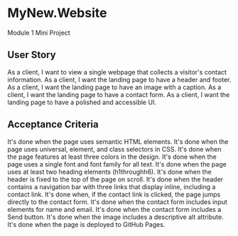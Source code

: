 # MyNew.Website
Module 1 Mini Project

## User Story

As a client, I want to view a single webpage that collects a visitor's contact information.
As a client, I want the landing page to have a header and footer.
As a client, I want the landing page to have an image with a caption.
As a client, I want the landing page to have a contact form.
As a client, I want the landing page to have a polished and accessible UI.

## Acceptance Criteria

It's done when the page uses semantic HTML elements.
It's done when the page uses universal, element, and class selectors in CSS.
It's done when the page features at least three colors in the design.
It's done when the page uses a single font and font family for all text.
It's done when the page uses at least two heading elements (h1throughh6).
It's done when the header is fixed to the top of the page on scroll.
It's done when the header contains a navigation bar with three links that display inline, including a contact link.
It's done when, if the contact link is clicked, the page jumps directly to the contact form.
It's done when the contact form includes input elements for name and email.
It's done when the contact form includes a Send button.
It's done when the image includes a descriptive alt attribute.
It's done when the page is deployed to GitHub Pages.
